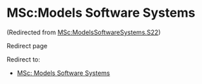 






MSc:Models Software Systems
===========================



(Redirected from [MSc:ModelsSoftwareSystems.S22](/index.php?title=MSc:ModelsSoftwareSystems.S22&redirect=no "MSc:ModelsSoftwareSystems.S22"))  

Redirect page


Redirect to:

* [MSc: Models Software Systems](/index.php/MSc:_Models_Software_Systems "MSc: Models Software Systems")









